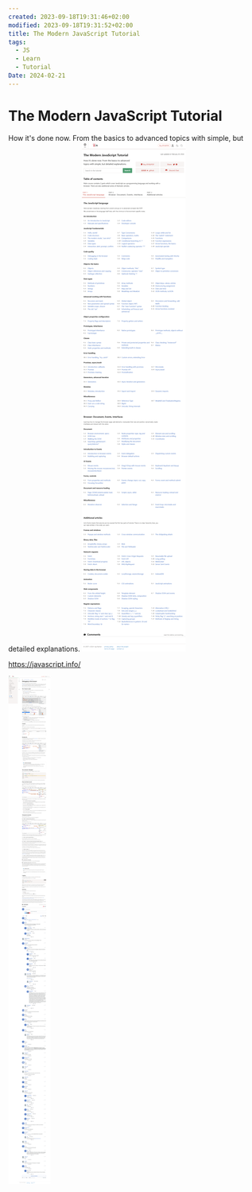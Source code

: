 ```yaml
---
created: 2023-09-18T19:31:46+02:00
modified: 2023-09-18T19:31:52+02:00
title: The Modern JavaScript Tutorial
tags:
  - JS
  - Learn
  - Tutorial
Date: 2024-02-21
---
```


# 
# The Modern JavaScript Tutorial
How it's done now. From the basics to advanced topics with simple, but detailed explanations.
![](../_asset/2023-09-18_ModernJavaScriptTutorial_image_1.png)

<https://javascript.info/>

![](../_asset/2023-09-18_ModernJavaScriptTutorial_image_2.png)